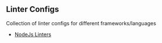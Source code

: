 ## Linter Configs

Collection of linter configs for different frameworks/languages

- [NodeJs Linters](nodejs)